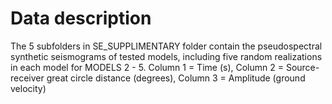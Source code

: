 # Data description
The 5 subfolders in SE_SUPPLIMENTARY folder contain the pseudospectral synthetic seismograms of tested models, including five random realizations in each model for MODELS 2 - 5. 
Column 1 = Time (s),
Column 2 = Source- receiver great circle distance (degrees),
Column 3 = Amplitude (ground velocity)
